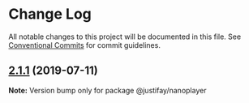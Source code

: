 # Change Log

All notable changes to this project will be documented in this file.
See [Conventional Commits](https://conventionalcommits.org) for commit guidelines.

## [2.1.1](https://github.com/justifaycoop/stream2own/compare/@justifay/nanoplayer@2.1.0...@justifay/nanoplayer@2.1.1) (2019-07-11)

**Note:** Version bump only for package @justifay/nanoplayer

